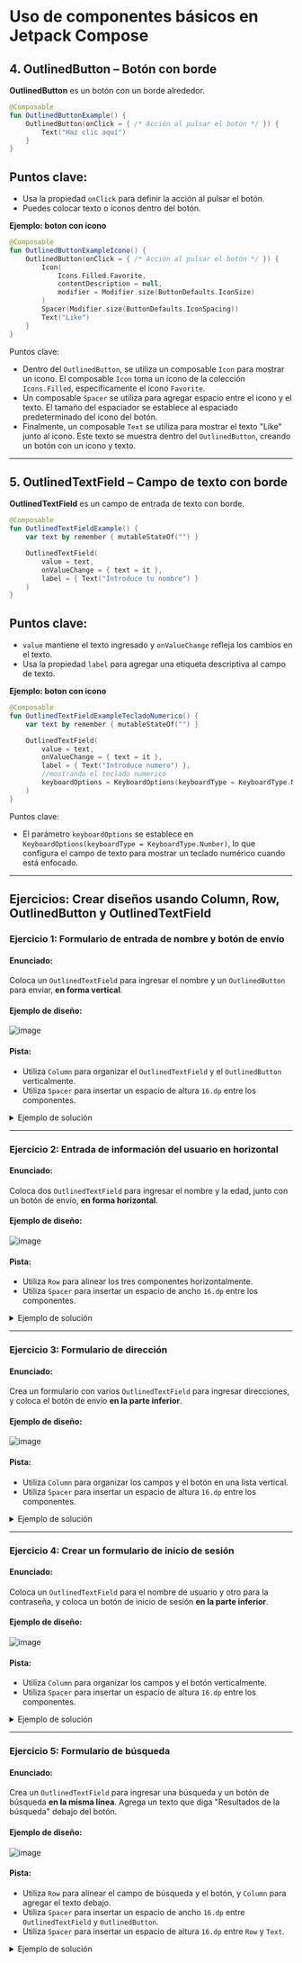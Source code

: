 # Uso de componentes básicos en Jetpack Compose

## 4. **OutlinedButton** – Botón con borde
**OutlinedButton** es un botón con un borde alrededor.

```kotlin
@Composable
fun OutlinedButtonExample() {
    OutlinedButton(onClick = { /* Acción al pulsar el botón */ }) {
        Text("Haz clic aquí")
    }
}
```
## Puntos clave:
- Usa la propiedad `onClick` para definir la acción al pulsar el botón.
- Puedes colocar texto o íconos dentro del botón.

**Ejemplo: boton con icono**
```kotlin
@Composable
fun OutlinedButtonExampleIcono() {
    OutlinedButton(onClick = { /* Acción al pulsar el botón */ }) {
        Icon(
            Icons.Filled.Favorite,
            contentDescription = null,
            modifier = Modifier.size(ButtonDefaults.IconSize)
        )
        Spacer(Modifier.size(ButtonDefaults.IconSpacing))
        Text("Like")
    }
}
```
Puntos clave:
- Dentro del `OutlinedButton`, se utiliza un composable `Icon` para mostrar un icono. El composable `Icon` toma un icono de la colección `Icons.Filled`, específicamente el icono `Favorite`.
- Un composable `Spacer` se utiliza para agregar espacio entre el icono y el texto. El tamaño del espaciador se establece al espaciado predeterminado del icono del botón.
- Finalmente, un composable `Text` se utiliza para mostrar el texto "Like" junto al icono. Este texto se muestra dentro del `OutlinedButton`, creando un botón con un icono y texto.

---

## 5. **OutlinedTextField** – Campo de texto con borde
**OutlinedTextField** es un campo de entrada de texto con borde.

```kotlin
@Composable
fun OutlinedTextFieldExample() {
    var text by remember { mutableStateOf("") }

    OutlinedTextField(
        value = text,
        onValueChange = { text = it },
        label = { Text("Introduce tu nombre") }
    )
}
```
## Puntos clave:
- `value` mantiene el texto ingresado y `onValueChange` refleja los cambios en el texto.
- Usa la propiedad `label` para agregar una etiqueta descriptiva al campo de texto.

**Ejemplo: boton con icono**
```kotlin
@Composable
fun OutlinedTextFieldExampleTecladoNumerico() {
    var text by remember { mutableStateOf("") }

    OutlinedTextField(
        value = text,
        onValueChange = { text = it },
        label = { Text("Introduce numero") },
        //mostrando el teclado numerico
        keyboardOptions = KeyboardOptions(keyboardType = KeyboardType.Number),
    )
}
```
Puntos clave:
-  El parámetro `keyboardOptions` se establece en `KeyboardOptions(keyboardType = KeyboardType.Number)`, lo que configura el campo de texto para mostrar un teclado numérico cuando está enfocado.

---

## **Ejercicios: Crear diseños usando Column, Row, OutlinedButton y OutlinedTextField**

### **Ejercicio 1: Formulario de entrada de nombre y botón de envío**

#### Enunciado:
Coloca un `OutlinedTextField` para ingresar el nombre y un `OutlinedButton` para enviar, **en forma vertical**.

#### Ejemplo de diseño:
![image](https://github.com/user-attachments/assets/6a489a75-f0a7-4c04-b94d-35b78719fdb3)

#### Pista:
- Utiliza `Column` para organizar el `OutlinedTextField` y el `OutlinedButton` verticalmente.
- Utiliza `Spacer` para insertar un espacio de altura `16.dp` entre los componentes.

<details>
  <summary>Ejemplo de solución</summary>
  
   ```kotlin
   @Composable
   fun NombreYBoton() {
       Column {
           OutlinedTextField(value = "", onValueChange = {}, label = { Text("Nombre") })
           Spacer(modifier = Modifier.height(16.dp))
           OutlinedButton(onClick = {}) {
               Text("Enviar")
           }
       }
   }
   ```
</details>

---

### **Ejercicio 2: Entrada de información del usuario en horizontal**

#### Enunciado:
Coloca dos `OutlinedTextField` para ingresar el nombre y la edad, junto con un botón de envío, **en forma horizontal**.

#### Ejemplo de diseño:
![image](https://github.com/user-attachments/assets/79cdfafd-a582-491c-bc55-815c35c07d55)

#### Pista:
- Utiliza `Row` para alinear los tres componentes horizontalmente.
- Utiliza `Spacer` para insertar un espacio de ancho `16.dp` entre los componentes.

<details>
  <summary>Ejemplo de solución</summary>
  
   ```kotlin
   @Composable
   fun InformacionUsuario() {
       Row {
           OutlinedTextField(value = "", onValueChange = {}, label = { Text("Nombre") })
           Spacer(modifier = Modifier.width(16.dp))
           OutlinedTextField(value = "", onValueChange = {}, label = { Text("Edad") })
           Spacer(modifier = Modifier.width(16.dp))
           OutlinedButton(onClick = {}) {
               Text("Enviar")
           }
       }
   }
   ```
</details>

---

### **Ejercicio 3: Formulario de dirección**

#### Enunciado:
Crea un formulario con varios `OutlinedTextField` para ingresar direcciones, y coloca el botón de envío **en la parte inferior**.

#### Ejemplo de diseño:
![image](https://github.com/user-attachments/assets/0b785794-6ecf-49bb-b53b-546af72ba9d7)

#### Pista:
- Utiliza `Column` para organizar los campos y el botón en una lista vertical.
- Utiliza `Spacer` para insertar un espacio de altura `16.dp` entre los componentes.

<details>
  <summary>Ejemplo de solución</summary>
  
   ```kotlin
   @Composable
   fun FormularioDireccion() {
       Column {
           OutlinedTextField(value = "", onValueChange = {}, label = { Text("Dirección 1") })
           Spacer(modifier = Modifier.height(16.dp))
           OutlinedTextField(value = "", onValueChange = {}, label = { Text("Dirección 2") })
           Spacer(modifier = Modifier.height(16.dp))
           OutlinedTextField(value = "", onValueChange = {}, label = { Text("Ciudad") })
           Spacer(modifier = Modifier.height(16.dp))
           OutlinedButton(onClick = {}) {
               Text("Enviar")
           }
       }
   }
   ```
</details>

---

### **Ejercicio 4: Crear un formulario de inicio de sesión**

#### Enunciado:
Coloca un `OutlinedTextField` para el nombre de usuario y otro para la contraseña, y coloca un botón de inicio de sesión **en la parte inferior**.

#### Ejemplo de diseño:
![image](https://github.com/user-attachments/assets/a35e69a9-d47d-4150-8b34-9ea6bc616a2d)

#### Pista:
- Utiliza `Column` para organizar los campos y el botón verticalmente.
- Utiliza `Spacer` para insertar un espacio de altura `16.dp` entre los componentes.

<details>
  <summary>Ejemplo de solución</summary>
  
   ```kotlin
   @Composable
   fun FormularioLogin() {
       Column {
           OutlinedTextField(value = "", onValueChange = {}, label = { Text("Usuario") })
           Spacer(modifier = Modifier.height(16.dp))
           OutlinedTextField(value = "", onValueChange = {}, label = { Text("Contraseña") })
           Spacer(modifier = Modifier.height(16.dp))
           OutlinedButton(onClick = {}) {
               Text("Iniciar sesión")
           }
       }
   }
   ```
</details>

---

### **Ejercicio 5: Formulario de búsqueda**

#### Enunciado:
Crea un `OutlinedTextField` para ingresar una búsqueda y un botón de búsqueda **en la misma línea**. Agrega un texto que diga "Resultados de la búsqueda" debajo del botón.

#### Ejemplo de diseño:
![image](https://github.com/user-attachments/assets/edf05a38-cf32-4313-a289-bc2d75ec7e66)

#### Pista:
- Utiliza `Row` para alinear el campo de búsqueda y el botón, y `Column` para agregar el texto debajo.
- Utiliza `Spacer` para insertar un espacio de ancho `16.dp` entre `OutlinedTextField` y `OutlinedButton`.
- Utiliza `Spacer` para insertar un espacio de altura `16.dp` entre `Row` y `Text`.

<details>
  <summary>Ejemplo de solución</summary>
  
   ```kotlin
   @Composable
   fun FormularioBusqueda() {
       Column {
           Row {
               OutlinedTextField(value = "", onValueChange = {}, label = { Text("Buscar") })
               Spacer(modifier = Modifier.width(16.dp))
               OutlinedButton(onClick = {}) {
                   Text("Buscar")
               }
           }
           Spacer(modifier = Modifier.height(16.dp))
           Text("Resultados de la búsqueda")
       }
   }
   ```
</details>
